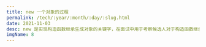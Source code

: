 ```yaml
---
title: new 一个对象的过程
permalink: /tech/:year/:month/:day/:slug.html
date: 2021-11-03
desc: new 是实现构造函数继承生成对象的关键字，在面试中用于考察候选人对于构造函数继承的理解。
imgName: 8
---
```


<Title />

### 简介
`new` 是实现构造函数继承生成对象的关键字，在面试中用于考察候选人对于构造函数继承的理解。

### 一道面试题
```js
// 实现 new 关键字

function newSolution(constructor: Function, ...args: any): Object {
    // 原型关系继承
    const obj = {};
    obj.__proto__ = constructor.prototype;
    // 也可采用下面的方式 👇
    const obj = Object.create(constructor.prototype);
    // 替换 this 指向
    constructor.apply(obj, [...args]);
    return obj;
}

const Parent = function (name: string, age: number): void {
    this.name = name;
    this.age = age;
}

const child = new Parent('jack', 18);
const child2 = newSolution(Parent, 'jack', 18);

child; // Parent {name: 'jack', age: 18}
child2; // Parent {name: 'jack', age: 18}
child.__proto__ === Parent.prototype; // true
child2.__proto__ === Parent.prototype; // true
```

### 解析
实现构造函数继承其实就是`原型链`的指针改变，在访问一个对象属性的时候，会沿着`原型链`向上寻找，
将对象的 `__proto__` 指向目标构造函数的原型对象，通过 `apply` 更改 this 指向获取函数参数即可。

